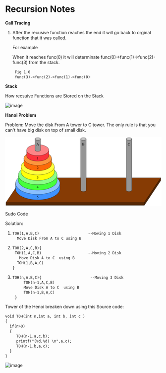 
Recursion Notes
================

**Call Tracing** 

1. After the recusive function reaches the end it will go back to orginal function that it was called. 
  
   For example 
   
   When it reaches func(0) it will determinate func(0)->func(1)->func(2)-func(3) from the stack.  

        Fig 1.0
        func(3)->func(2)->func(1)->func(0)
  
  
  
  **Stack**
  
  How recsuive Functions are Stored on the Stack
  
  ![image](https://user-images.githubusercontent.com/4705770/153945095-ef9def62-5c0c-4073-9079-ec088536fb50.png)


   
   
   
**Hanoi Problem**

 Problem: Move the disk From A tower to C tower. The only rule is that you can't have big disk on top of small disk. 
 
 

![image](https://github.com/selvadurai/DSA-Using-C/blob/main/Recursion/Images/5b5fb2670c9a185b2666637461e40c805fcc9ea5.png)


Sudo Code

Solution:

  1.     TOH(1,A,B,C)                      --Moving 1 Disk
           Move Disk From A to C using B 
  
  2.     TOH(2,A,C,B){ 
          TOH(1,A,C,B)                     --Moving 2 Disk  
            Move Disk A to C  using B      
           TOH(1,B,A,C)
         }  
            
  3.     TOH(n,A,B,C){                      --Moving 3 Disk
              TOH(n-1,A,C,B)                      
              Move Disk A to C  using B      
              TOH(n-1,B,A,C)
          }
          
Tower of the Henoi breaken down using this Source code:

    void TOH(int n,int a, int b, int c )    
    {
      if(n>0)
      {
         TOH(n-1,a,c,b);
         printf("(%d,%d) \n",a,c);
         TOH(n-1,b,a,c);
      } 	   
    }

![image](https://user-images.githubusercontent.com/4705770/154175041-18778d6a-8915-459a-9993-3d33994dc677.png)

